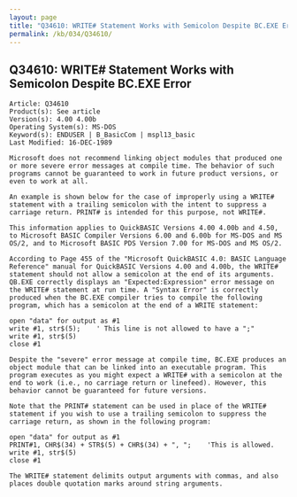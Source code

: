 ```yaml
---
layout: page
title: "Q34610: WRITE# Statement Works with Semicolon Despite BC.EXE Error"
permalink: /kb/034/Q34610/
---
```


## Q34610: WRITE# Statement Works with Semicolon Despite BC.EXE Error

	Article: Q34610
	Product(s): See article
	Version(s): 4.00 4.00b
	Operating System(s): MS-DOS
	Keyword(s): ENDUSER | B_BasicCom | mspl13_basic
	Last Modified: 16-DEC-1989
	
	Microsoft does not recommend linking object modules that produced one
	or more severe error messages at compile time. The behavior of such
	programs cannot be guaranteed to work in future product versions, or
	even to work at all.
	
	An example is shown below for the case of improperly using a WRITE#
	statement with a trailing semicolon with the intent to suppress a
	carriage return. PRINT# is intended for this purpose, not WRITE#.
	
	This information applies to QuickBASIC Versions 4.00 4.00b and 4.50,
	to Microsoft BASIC Compiler Versions 6.00 and 6.00b for MS-DOS and MS
	OS/2, and to Microsoft BASIC PDS Version 7.00 for MS-DOS and MS OS/2.
	
	According to Page 455 of the "Microsoft QuickBASIC 4.0: BASIC Language
	Reference" manual for QuickBASIC Versions 4.00 and 4.00b, the WRITE#
	statement should not allow a semicolon at the end of its arguments.
	QB.EXE correctly displays an "Expected:Expression" error message on
	the WRITE# statement at run time. A "Syntax Error" is correctly
	produced when the BC.EXE compiler tries to compile the following
	program, which has a semicolon at the end of a WRITE statement:
	
	open "data" for output as #1
	write #1, str$(5);    ' This line is not allowed to have a ";"
	write #1, str$(5)
	close #1
	
	Despite the "severe" error message at compile time, BC.EXE produces an
	object module that can be linked into an executable program. This
	program executes as you might expect a WRITE# with a semicolon at the
	end to work (i.e., no carriage return or linefeed). However, this
	behavior cannot be guaranteed for future versions.
	
	Note that the PRINT# statement can be used in place of the WRITE#
	statement if you wish to use a trailing semicolon to suppress the
	carriage return, as shown in the following program:
	
	open "data" for output as #1
	PRINT#1, CHR$(34) + STR$(5) + CHR$(34) + ", ";    'This is allowed.
	write #1, str$(5)
	close #1
	
	The WRITE# statement delimits output arguments with commas, and also
	places double quotation marks around string arguments.
